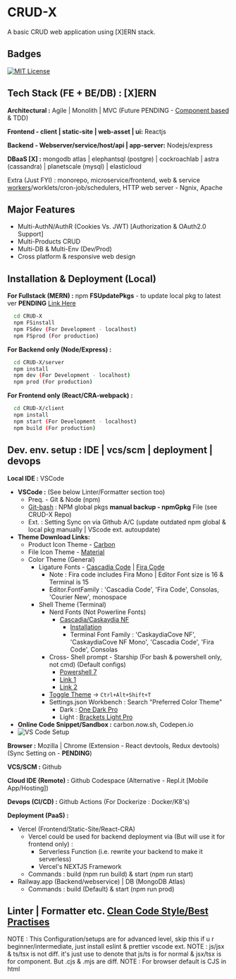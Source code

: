 
# CRUD-X

A basic CRUD web application using [X]ERN stack.

## Badges

[![MIT License](https://img.shields.io/badge/License-MIT-green.svg)](https://choosealicense.com/licenses/mit/)


## Tech Stack (FE + BE/DB) : [X]ERN 

**Architectural :** Agile | Monolith | MVC (Future PENDING - [Component based](https://github.com/goldbergyoni/nodebestpractices#-11-structure-your-solution-by-components) & TDD)

**Frontend - client | static-site | web-asset | ui:** Reactjs

**Backend - Webserver/service/host/api | app-server:** Nodejs/express

**DBaaS [X] :** mongodb atlas | elephantsql (postgre) | cockroachlab | astra (cassandra) | planetscale (mysql) | elasticloud

Extra (Just FYI) : monorepo, microservice/frontend, web & service [workers](https://web.dev/workers-overview)/worklets/cron-job/schedulers, HTTP web server - Ngnix, Apache

## Major Features

- Multi-AuthN/AuthR (Cookies Vs. JWT) [Authorization & OAuth2.0 Support]
- Multi-Products CRUD
- Multi-DB & Multi-Env (Dev/Prod)
- Cross platform & responsive web design


## Installation & Deployment (Local)

**For Fullstack (MERN) :** npm **FSUpdatePkgs** - to update local pkg to latest ver **PENDING** [Link Here](https://stackoverflow.com/a/34295664)
```bash
  cd CRUD-X
  npm FSinstall
  npm FSdev (For Development - localhost)
  npm FSprod (For production)
```

**For Backend only (Node/Express) :**

```bash
  cd CRUD-X/server
  npm install
  npm dev (For Development - localhost)
  npm prod (For production)
```

**For Frontend only (React/CRA-webpack) :**

```bash
  cd CRUD-X/client
  npm install
  npm start (For Development - localhost)
  npm build (For production)
```


## Dev. env. setup : IDE | vcs/scm | deployment | devops

**Local IDE :** VSCode 
  - **VSCode :** (See below Linter/Formatter section too) 
    - Preq. - Git & Node (npm)
    - [Git-bash](https://stackoverflow.com/a/41199625) : NPM global pkgs **manual backup - npmGpkg** File (see CRUD-X Repo)
    - Ext. : Setting Sync on via Github A/C (update outdated npm global & local pkg manually | VScode ext. autoupdate)
  - **Theme Download Links:**
    - Product Icon Theme - [Carbon](https://marketplace.visualstudio.com/items?itemName=antfu.icons-carbon)
    - File Icon Theme - [Material](https://marketplace.visualstudio.com/items?itemName=PKief.material-icon-theme)
    - Color Theme (General)
      - Ligature Fonts - [Cascadia Code](https://github.com/microsoft/cascadia-code) | [Fira Code](https://github.com/tonsky/FiraCode)
        - Note : Fira code includes Fira Mono | Editor Font size is 16 & Terminal is 15
        - Editor.FontFamily : 'Cascadia Code', 'Fira Code', Consolas, 'Courier New', monospace
      - Shell Theme (Terminal)
        - Nerd Fonts (Not Powerline Fonts)
          - [Cascadia/Caskaydia NF](https://github.com/ryanoasis/nerd-fonts/tree/master/patched-fonts/CascadiaCode)
            - [Installation](https://github.com/microsoft/terminal/issues/12587#issuecomment-1054646238)
            - Terminal Font Family : 'CaskaydiaCove NF', 'CaskaydiaCove NF Mono', 'Cascadia Code', 'Fira Code', Consolas
        - Cross- Shell prompt - Starship (For bash & powershell only, not cmd) (Default configs)
          - [Powershell 7](https://learn.microsoft.com/en-us/powershell/scripting/install/installing-powershell-on-windows?view=powershell-7.3)
          - [Link 1](https://starship.rs/guide/#%F0%9F%9A%80-installation)
          - [Link 2](https://stackoverflow.com/a/8997378)
        - [Toggle Theme](https://marketplace.visualstudio.com/items?itemName=danielgjackson.auto-dark-mode-windows) -> `Ctrl+Alt+Shift+T`
        - Settings.json	Workbench : Search "Preferred Color Theme"
          - Dark : [One Dark Pro](https://marketplace.visualstudio.com/items?itemName=zhuangtongfa.Material-theme)
          - Light : [Brackets Light Pro](https://marketplace.visualstudio.com/items?itemName=fehey.brackets-light-pro)
  - **Online Code Snippet/Sandbox :** carbon.now.sh, Codepen.io
  - ![VS Code Setup](https://drive.google.com/uc?export=view&id=1xN0GcT-vgVM8kKnZZIdQDVghB-2VXX45)

**Browser :** Mozilla | Chrome (Extension - React devtools, Redux devtools) (Sync Setting on - **PENDING**)

**VCS/SCM :** Github

**Cloud IDE (Remote) :** Github Codespace (Alternative - Repl.it [Mobile App/Hosting])

**Devops (CI/CD) :** Github Actions (For Dockerize : Docker/K8's)

**Deployment (PaaS) :** 
  - Vercel (Frontend/Static-Site/React-CRA)
    - Vercel could be used for backend deployment via (But will use it for frontend only) :
      - Serverless Function (i.e. rewrite your backend to make it serverless)
      - Vercel's NEXTJS Framework
    - Commands : build (npm run build) & start (npm run start)
  - Railway.app (Backend/webservice) | DB (MongoDB Atlas)
    - Commands : build (Default) & start (npm run prod)

## Linter | Formatter etc. [Clean Code Style/Best Practises](https://github.com/goldbergyoni/nodebestpractices#3-code-style-practices)
NOTE : This Configuration/setups are for advanced level, skip this if u r beginner/intermediate, just install eslint & prettier vscode ext.
NOTE : js/jsx & ts/tsx is not diff. it's just use to denote that js/ts is for normal & jsx/tsx is for component. But .cjs & .mjs are diff.
NOTE : For browser default is CJS in html <script> tag, but if ur using MJS then u need to mention "type=module" in <script> tag. As we are using react here, we dont need to worry as react will build html for us.
NOTE : Alternative Names CJS => Source Type - Script | MJS => Source Type - Module
  - **Extensions | NPM Packages (-D)** 
    - [L1](https://stackoverflow.com/questions/68721073/what-is-the-difference-between-installing-eslint-as-extension-and-installing-as) | [L2](https://stackoverflow.com/questions/61925900/what-is-the-difference-between-installing-prettier-as-a-npm-package-and-installi) | [L3](https://eslint.org/docs/latest/user-guide/getting-started) | [L4](https://prettier.io/docs/en/comparison.html) | [L5](https://www.youtube.com/watch?v=ZXW6Jn6or1w) | [L6](https://www.youtube.com/watch?v=H91aqUHn8sE) | [L7](https://www.robinwieruch.de/prettier-eslint/)
    - VSCode : Global
      - Linter : Eslint
      - Formatter : Prettier
      - (Lint+Format) : Lintel, Prettier ESlint etc. (Refer Official website of both)
    - Node/NPM : Local (-D)
      - React : react, react-dom, jest
      - Linting (FE/BE)
        - Eslint : eslint, eslint-cli (CRA ESlint extends "react-app")
        - TS : typescript, ts-node, types/node, types/react, types/react-dom
      - Formatter : prettier
      - (Lint+Format) : prettier-eslint, etc. (Refer Official website of both)
      - Config (Custom) : .eslintrc.js (extends airbnb, react-app, etc), .prettierrc, .editorconfig, etc.
        - tsconfig.json (.tslintrc deprecated in favor of .eslintrc)
          - module = NodeNext for MJS & commonJS for CJS // 'import' needs .js extn. for MJS & .cjs for CJS
          - moduleResolution = NodeNext 
  - **Frontend (React v18+)** : React is defaulted to ES6/MJS module system.
    - **Current** : Javascript (ES6+)
      - Filename : .js/.jsx (js/jsx are equiv. here but as mentioned in note above, we use it for diff. purpose)
      - Module system : ES6 (.mjs) => import/export (we don't need to have .mjs extension bcz react CRA defaults to mjs so js/jsx=mjs)
    - **Future** : Typescript (CRA --template typescript)
      - Filename : .ts/.tsx (ts/tsx are equiv. here but as mentioned in note above, we use it for diff. purpose)
      - Module system : ES6 (.mjs) => import/export (js/jsx=mjs=ts/tsx, so we use ts/tsx only)
  - **Backend (Node v18+)** : Node is defaulted to commonJS/js/cjs module system => require/module.exports
    - **Current** : Javascript (ES6+) // Node is defaulted to CJS, but here we use MJS so following settings will change.
      - Filename : .js/.mjs (Package.json => "type": "module") // Both js/mjs are equiv here bcz "module" is mentioned in package.json, we stick to .js
      - Module system : ES6 (js/mjs) => import/export // We r using "mjs", but if you wanna use "cjs" somewhere add "abc.cjs" ext. explicitly
    - **Future** : Typescript [see](https://www.youtube.com/watch?v=H91aqUHn8sE&t=15s)
      - Filename : .ts (Package.json => "type": "module" | `tsc` compiler : a.ts => a.js | node a.js)
      - Module system : ES6 (.mjs) => import/export (js=mjs=ts, so we use ts only)

## File-folder (project) structure : separation of concern
 - **CRUD-X (Root Folder)**
   - **Client** [Feature/funct./comp. based] (Other - MVC, group by file type, pages with global folder/colocation of related comp. etc.)
      - public
      - src
        - Assets : images, static file etc. 
        - Components (Templates/Props)
          - core : common and basic components, such as Home,Menu components which are common to all other comp.
          - post : post-related components
          - user : user-related components
          - componentFolderN : and so on....
        - Pages
        - Config (To overwrite global config - .eslintrc.js, .prettierrc, .editorconfig - CRA/webpack already has eslint so gen. we dont include it)
        - i18n
        - navigation : Router (Navigation) -> react-router-dom
        - redux : actions, reducers, store.js [Redux Toolkit -> Redux & Thunk Dev tools]
        - Services - API
          - auth : auth-related components and helper code, routes etc.
        - styles
        - utils - Helper methods, validations etc. 
        - __tests__ : Jest Framework (Unit testing)
        - index.js ===> Main entry point for react
      - node_modules (frontend)
      - .gitignore (frontend)
      - Package.json (frontend) - including package-lock.json
      - README.MD (frontend)
   - **Server** [Separation based on functionality - MVC or Technical Role based => FUTURE PENDING : [Component based](https://github.com/goldbergyoni/nodebestpractices#-11-structure-your-solution-by-components)]
      - app 
        - controllers -> user.controllers.js (route-handler callback fns.)
        - middlewares -> checkAuth.middleware.js (In between functions : logging, authentication etc.)
        - models (ORM/MongoDB) -> user.models.js
        - routes -> user.routes.js (RESTful API routes - CRUD)
        - tests -> Unit & integration test, api test/super test etc. 
        - util (folder)
        - services (folder) - Email, passport, payment intergration etc. #3rd party
        - index.js -> Application code (MVC part) 
      - [config](https://github.com/goldbergyoni/nodebestpractices#-15-use-environment-aware-secure-and-hierarchical-config) (overwrite global configs FUTURE PENDING : .eslintrc.js, .prettierrc, .editorconfig, webpack.config.js etc.)
        - db.config.js (For MongoDB Atlas connection - Could also contain N/W, File configs etc.)
      - env -> .env, .env.development etc.
      - server.js ===> Main entry point for nodejs server - contains http server, mongoose/mongodb conn, n/w, file calls etc. 
      - node_modules (backend)
      - .gitignore (backend)
      - Package.json (backend) - including package-lock.json, scripts (dev/prod)
      - README.MD (backend)
   - node_modules (root)
   - Package.json (root) : shared b/w both FE & BE - including package-lock.json
   - License (root)
   - npmGpkg (root)
   - .gitignore (root)
   - README.MD (root)

## Environment Variables

To run this project, you will need to add the following environment variables to your .env file

`NODE_ENV`

`PORT`

`MONGO_URL`

## Demo

![](https://media1.giphy.com/media/wAvzlIA6cRPeDyRjY9/giphy.gif?cid=790b7611de9cb72ce5aa85de257c1cec75ef4ba7982098bf&rid=giphy.gif&ct=g)


## Contributing

Contributions are always Welcome. Make a Pull Request (PR) or raise an issue. Will review them when time permits.


## FAQ

#### Is this CRUD App for commercial use ?

Nope.

#### Is this your Personal project ?

Yup, to clear out my basics of fullstack web app dev. 


## Feedback & Support

If you have any feedback, please reach out to me at sonimonish00[at]gmail[dot]com


## 🚀 About Me : Hi, I'm Monish! 👋
🧠 I'm currently learning backend/full stack development.


## 🔗 Links
[![portfolio](https://img.shields.io/badge/my_portfolio-000?style=for-the-badge&logo=ko-fi&logoColor=white)](https://sonimonish00.github.io/)

[![linkedin](https://img.shields.io/badge/linkedin-0A66C2?style=for-the-badge&logo=linkedin&logoColor=white)](https://www.linkedin.com/in/monishsoni)

[![twitter](https://img.shields.io/badge/twitter-1DA1F2?style=for-the-badge&logo=twitter&logoColor=white)](https://twitter.com/MonishSoni95)


## 🛠 Skills
Python, Javascript (Node, React), HTML, CSS


